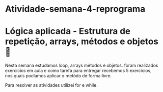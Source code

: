 # Atividade-semana-4-reprograma

# Lógica aplicada - Estrutura de repetição, arrays, métodos e objetos 🚀

Nesta semana estudamos loop, arrays métodos e objetos.
foram realizados exercícios em aula e como tarefa para entregar recebemos 5 exercícios, nos quais podíamos aplicar o metódo de forma livre. 

Para resolver as atividades utilizei for e while.
